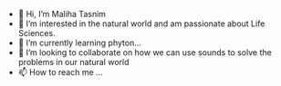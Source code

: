 - 👋 Hi, I’m Maliha Tasnim
- 👀 I’m interested in the natural world and am passionate about Life Sciences.
- 🌱 I’m currently learning phyton...
- 💞️ I’m looking to collaborate on how we can use sounds to solve the problems in our natural world
- 📫 How to reach me ...

<!---
mt4426/mt4426 is a ✨ special ✨ repository because its `README.md` (this file) appears on your GitHub profile.
You can click the Preview link to take a look at your changes.
--->
